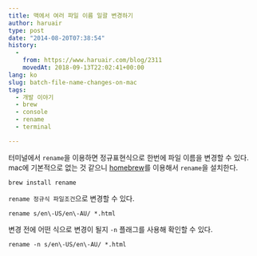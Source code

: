 ```yaml
---
title: 맥에서 여러 파일 이름 일괄 변경하기
author: haruair
type: post
date: "2014-08-20T07:38:54"
history:
  - 
    from: https://www.haruair.com/blog/2311
    movedAt: 2018-09-13T22:02:41+00:00
lang: ko
slug: batch-file-name-changes-on-mac
tags:
  - 개발 이야기
  - brew
  - console
  - rename
  - terminal

---
```

터미널에서 `rename`을 이용하면 정규표현식으로 한번에 파일 이름을 변경할 수 있다. mac에 기본적으로 없는 것 같으니 [homebrew][1]를 이용해서 `rename`을 설치한다.

    brew install rename
    

`rename 정규식 파일조건`으로 변경할 수 있다.

    rename s/en\-US/en\-AU/ *.html
    

변경 전에 어떤 식으로 변경이 될지 `-n` 플래그를 사용해 확인할 수 있다.

    rename -n s/en\-US/en\-AU/ *.html

 [1]: http://brew.sh/